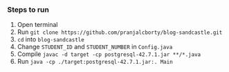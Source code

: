 ### Steps to run

1. Open terminal
2. Run ```git clone https://github.com/pranjalcborty/blog-sandcastle.git```
3. ```cd``` into ```blog-sandcastle```
4. Change ```STUDENT_ID``` and ```STUDENT_NUMBER``` in ```Config.java```
5. Compile ```javac -d target -cp postgresql-42.7.1.jar **/*.java```
6. Run ```java -cp ./target:postgresql-42.7.1.jar:. Main```
